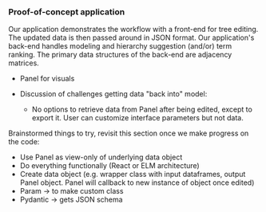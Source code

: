 ### Proof-of-concept application

Our application demonstrates the workflow with a front-end for tree editing.
The updated data is then passed around in JSON format.
Our application's back-end handles modeling and hierarchy suggestion (and/or) term ranking.
The primary data structures of the back-end are adjacency matrices.


- Panel for visuals

- Discussion of challenges getting data "back into" model:
    - No options to retrieve data from Panel after being edited, except to export it. User can customize interface parameters but not data.

Brainstormed things to try, revisit this section once we make progress on the code:
- Use Panel as view-only of underlying data object
- Do everything functionally (React or ELM architecture)
- Create data object (e.g. wrapper class with input dataframes, output Panel object. Panel will callback to new instance of object once edited)
- Param → to make custom class
- Pydantic → gets JSON schema



